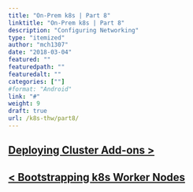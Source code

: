 ```yaml
---
title: "On-Prem k8s | Part 8"
linktitle: "On-Prem k8s | Part 8"
description: "Configuring Networking"
type: "itemized"
author: "mch1307"
date: "2018-03-04"
featured: ""
featuredpath: ""
featuredalt: ""
categories: [""]
#format: "Android"
link: "#"
weight: 9
draft: true
url: /k8s-thw/part8/
---
```



## [Deploying Cluster Add-ons >][9]

## [< Bootstrapping k8s Worker Nodes][7]

 [1]: /k8s-thw/part1
 [2]: /k8s-thw/part2
 [3]: /k8s-thw/part3
 [4]: /k8s-thw/part4
 [5]: /k8s-thw/part5
 [6]: /k8s-thw/part6
 [7]: /k8s-thw/part7
 [8]: /k8s-thw/part8
 [9]: /k8s-thw/part9
